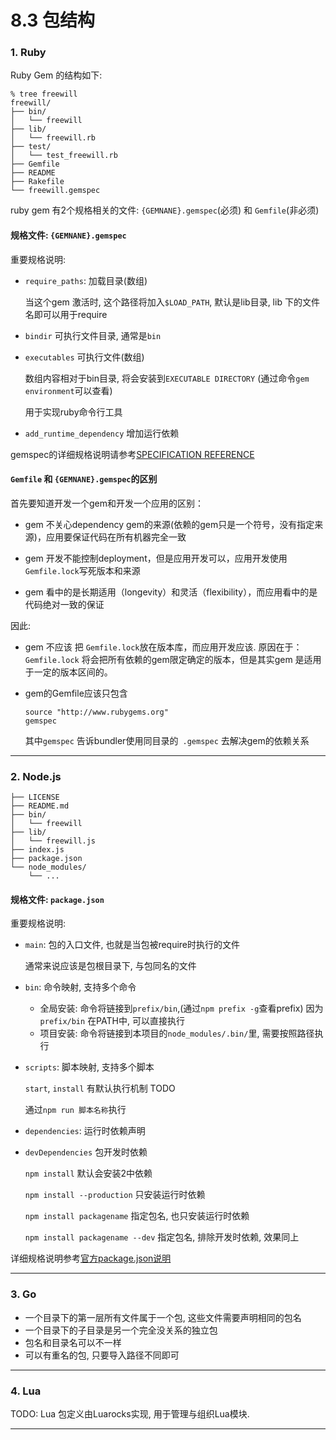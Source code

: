 # 8.3 包结构

### 1. Ruby

Ruby Gem 的结构如下:

```
% tree freewill
freewill/
├── bin/
│   └── freewill
├── lib/
│   └── freewill.rb
├── test/
│   └── test_freewill.rb
├── Gemfile
├── README
├── Rakefile
└── freewill.gemspec
```

ruby gem 有2个规格相关的文件: `{GEMNANE}.gemspec`(必须) 和 `Gemfile`(非必须)

#### 规格文件: `{GEMNANE}.gemspec`

重要规格说明:

* `require_paths`: 加载目录(数组)

  当这个gem 激活时, 这个路径将加入`$LOAD_PATH`, 默认是lib目录, lib 下的文件名即可以用于require

* `bindir` 可执行文件目录, 通常是`bin`

* `executables` 可执行文件(数组)

  数组内容相对于bin目录, 将会安装到`EXECUTABLE DIRECTORY` (通过命令`gem environment`可以查看)

  用于实现ruby命令行工具

* `add_runtime_dependency` 增加运行依赖

gemspec的详细规格说明请参考[SPECIFICATION REFERENCE](http://guides.rubygems.org/specification-reference/)

#### `Gemfile` 和 `{GEMNANE}.gemspec`的区别

首先要知道开发一个gem和开发一个应用的区别：

* gem 不关心dependency gem的来源(依赖的gem只是一个符号，没有指定来源)，应用要保证代码在所有机器完全一致

* gem 开发不能控制deployment，但是应用开发可以，应用开发使用`Gemfile.lock`写死版本和来源

* gem 看中的是长期适用（longevity）和灵活（flexibility），而应用看中的是代码绝对一致的保证

因此:

* gem 不应该 把 `Gemfile.lock`放在版本库，而应用开发应该. 原因在于：`Gemfile.lock` 将会把所有依赖的gem限定确定的版本，但是其实gem 是适用于一定的版本区间的。

* gem的Gemfile应该只包含

  ```
  source "http://www.rubygems.org"
  gemspec
  ```

  其中`gemspec` 告诉bundler使用同目录的` .gemspec` 去解决gem的依赖关系

---

### 2. Node.js

```
├── LICENSE
├── README.md
├── bin/
│   └── freewill
├── lib/
│   └── freewill.js
├── index.js
├── package.json
└── node_modules/
    └── ...
```

#### 规格文件: `package.json`

重要规格说明:

* `main`: 包的入口文件, 也就是当包被require时执行的文件

  通常来说应该是包根目录下, 与包同名的文件

* `bin`: 命令映射, 支持多个命令

  * 全局安装: 命令将链接到`prefix/bin`,(通过`npm prefix -g`查看prefix) 因为`prefix/bin` 在PATH中, 可以直接执行
  * 项目安装: 命令将链接到本项目的`node_modules/.bin/`里, 需要按照路径执行

* `scripts`: 脚本映射, 支持多个脚本

  `start`, `install` 有默认执行机制 TODO

  通过`npm run 脚本名称`执行

* `dependencies`: 运行时依赖声明

* `devDependencies` 包开发时依赖

  `npm install`  默认会安装2中依赖

  `npm install --production`  只安装运行时依赖

  `npm install packagename` 指定包名, 也只安装运行时依赖

  `npm install packagename --dev` 指定包名, 排除开发时依赖, 效果同上


详细规格说明参考[官方package.json说明](https://docs.npmjs.com/files/package.json)

---

### 3. Go

* 一个目录下的第一层所有文件属于一个包, 这些文件需要声明相同的包名
* 一个目录下的子目录是另一个完全没关系的独立包
* 包名和目录名可以不一样
* 可以有重名的包, 只要导入路径不同即可

---

### 4. Lua

TODO: Lua 包定义由Luarocks实现, 用于管理与组织Lua模块.

---
<!--
### Java

* 源文件结构

* jar包结构

-->
